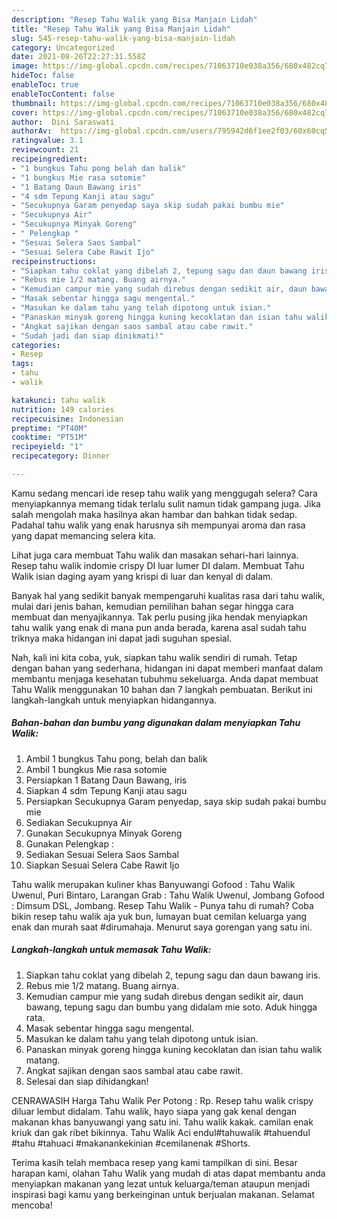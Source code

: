```yaml
---
description: "Resep Tahu Walik yang Bisa Manjain Lidah"
title: "Resep Tahu Walik yang Bisa Manjain Lidah"
slug: 545-resep-tahu-walik-yang-bisa-manjain-lidah
category: Uncategorized
date: 2021-08-26T22:27:31.558Z
image: https://img-global.cpcdn.com/recipes/71063710e038a356/680x482cq70/tahu-walik-foto-resep-utama.jpg
hideToc: false
enableToc: true
enableTocContent: false
thumbnail: https://img-global.cpcdn.com/recipes/71063710e038a356/680x482cq70/tahu-walik-foto-resep-utama.jpg
cover: https://img-global.cpcdn.com/recipes/71063710e038a356/680x482cq70/tahu-walik-foto-resep-utama.jpg
author:  Dini Saraswati
authorAv:  https://img-global.cpcdn.com/users/795942d6f1ee2f03/60x60cq50/avatar.jpg
ratingvalue: 3.1
reviewcount: 21
recipeingredient:
- "1 bungkus Tahu pong belah dan balik"
- "1 bungkus Mie rasa sotomie"
- "1 Batang Daun Bawang iris"
- "4 sdm Tepung Kanji atau sagu"
- "Secukupnya Garam penyedap saya skip sudah pakai bumbu mie"
- "Secukupnya Air"
- "Secukupnya Minyak Goreng"
- " Pelengkap "
- "Sesuai Selera Saos Sambal"
- "Sesuai Selera Cabe Rawit Ijo"
recipeinstructions:
- "Siapkan tahu coklat yang dibelah 2, tepung sagu dan daun bawang iris."
- "Rebus mie 1/2 matang. Buang airnya."
- "Kemudian campur mie yang sudah direbus dengan sedikit air, daun bawang, tepung sagu dan bumbu yang didalam mie soto. Aduk hingga rata."
- "Masak sebentar hingga sagu mengental."
- "Masukan ke dalam tahu yang telah dipotong untuk isian."
- "Panaskan minyak goreng hingga kuning kecoklatan dan isian tahu walik matang."
- "Angkat sajikan dengan saos sambal atau cabe rawit."
- "Sudah jadi dan siap dinikmati!"
categories:
- Resep
tags:
- tahu
- walik

katakunci: tahu walik 
nutrition: 149 calories
recipecuisine: Indonesian
preptime: "PT40M"
cooktime: "PT51M"
recipeyield: "1"
recipecategory: Dinner

---
```



Kamu sedang mencari ide resep tahu walik yang menggugah selera? Cara menyiapkannya memang tidak terlalu sulit namun tidak gampang juga. Jika salah mengolah maka hasilnya akan hambar dan bahkan tidak sedap. Padahal tahu walik yang enak harusnya sih mempunyai aroma dan rasa yang dapat memancing selera kita.


Lihat juga cara membuat Tahu walik dan masakan sehari-hari lainnya. Resep tahu walik indomie crispy DI luar lumer DI dalam. Membuat Tahu Walik isian daging ayam yang krispi di luar dan kenyal di dalam.

Banyak hal yang sedikit banyak mempengaruhi kualitas rasa dari tahu walik, mulai dari jenis bahan, kemudian pemilihan bahan segar hingga cara membuat dan menyajikannya. Tak perlu pusing jika hendak menyiapkan tahu walik yang enak di mana pun anda berada, karena asal sudah tahu triknya maka hidangan ini dapat jadi suguhan spesial.


Nah, kali ini kita coba, yuk, siapkan tahu walik sendiri di rumah. Tetap dengan bahan yang sederhana, hidangan ini dapat memberi manfaat dalam membantu menjaga kesehatan tubuhmu sekeluarga. Anda dapat membuat Tahu Walik menggunakan 10 bahan dan 7 langkah pembuatan. Berikut ini langkah-langkah untuk menyiapkan hidangannya.

<!--inarticleads1-->

##### Bahan-bahan dan bumbu yang digunakan dalam menyiapkan Tahu Walik:

1. Ambil 1 bungkus Tahu pong, belah dan balik
1. Ambil 1 bungkus Mie rasa sotomie
1. Persiapkan 1 Batang Daun Bawang, iris
1. Siapkan 4 sdm Tepung Kanji atau sagu
1. Persiapkan Secukupnya Garam penyedap, saya skip sudah pakai bumbu mie
1. Sediakan Secukupnya Air
1. Gunakan Secukupnya Minyak Goreng
1. Gunakan  Pelengkap :
1. Sediakan Sesuai Selera Saos Sambal
1. Siapkan Sesuai Selera Cabe Rawit Ijo


Tahu walik merupakan kuliner khas Banyuwangi Gofood : Tahu Walik Uwenul, Puri Bintaro, Larangan Grab : Tahu Walik Uwenul, Jombang Gofood : Dimsum DSL, Jombang. Resep Tahu Walik - Punya tahu di rumah? Coba bikin resep tahu walik aja yuk bun, lumayan buat cemilan keluarga yang enak dan murah saat #dirumahaja. Menurut saya gorengan yang satu ini. 

<!--inarticleads2-->

##### Langkah-langkah untuk memasak Tahu Walik:

1. Siapkan tahu coklat yang dibelah 2, tepung sagu dan daun bawang iris.
1. Rebus mie 1/2 matang. Buang airnya.
1. Kemudian campur mie yang sudah direbus dengan sedikit air, daun bawang, tepung sagu dan bumbu yang didalam mie soto. Aduk hingga rata.
1. Masak sebentar hingga sagu mengental.
1. Masukan ke dalam tahu yang telah dipotong untuk isian.
1. Panaskan minyak goreng hingga kuning kecoklatan dan isian tahu walik matang.
1. Angkat sajikan dengan saos sambal atau cabe rawit.
1. Selesai dan siap dihidangkan!

CENRAWASIH Harga Tahu Walik Per Potong : Rp. Resep tahu walik crispy diluar lembut didalam. Tahu walik, hayo siapa yang gak kenal dengan makanan khas banyuwangi yang satu ini. Tahu walik kakak. camilan enak kriuk dan gak ribet bikinnya. Tahu Walik Aci endul#tahuwalik #tahuendul #tahu #tahuaci #makanankekinian #cemilanenak #Shorts. 

Terima kasih telah membaca resep yang kami tampilkan di sini. Besar harapan kami, olahan Tahu Walik yang mudah di atas dapat membantu anda menyiapkan makanan yang lezat untuk keluarga/teman ataupun menjadi inspirasi bagi kamu yang berkeinginan untuk berjualan makanan. Selamat mencoba!
